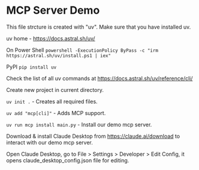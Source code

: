 # MCP Server Demo

This file strcture is created with "uv". Make sure that you have installed uv.

uv home - https://docs.astral.sh/uv/

On Power Shell
`powershell -ExecutionPolicy ByPass -c "irm https://astral.sh/uv/install.ps1 | iex"`

PyPI
`pip install uv`

Check the list of all uv commands at https://docs.astral.sh/uv/reference/cli/


Create new project in current directory.

`uv init .` - Creates all required files.

`uv add "mcp[cli]"` - Adds MCP support.

`uv run mcp install main.py` - Install our demo mcp server.

Download & install Claude Desktop from https://claude.ai/download to interact with our demo mcp server.

Open Claude Desktop, go to File > Settings > Developer > Edit Config, it opens claude_desktop_config.json file for editing.
